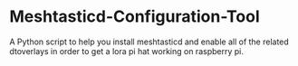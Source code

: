 # Meshtasticd-Configuration-Tool
A Python script to help you install meshtasticd and enable all of the related dtoverlays in order to get a lora pi hat working on raspberry pi.
